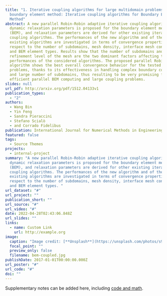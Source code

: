 ```yaml
---
title: "1. Iterative coupling algorithms for large multidomain problems with the
  boundary element method: Iterative coupling algorithms for Boundary Element
  Method"
abstract: A new parallel Robin-Robin adaptive iterative coupling algorithm with
  dynamic relaxation parameters is proposed for the boundary element method
  (BEM), and relaxation parameters are derived for other existing iterative
  coupling algorithms. The performances of the new algorithm and of the modified
  existing algorithms are investigated in terms of convergence properties with
  respect to the number of subdomains, mesh density, interface mesh conformity,
  and BEM element types. Results show that the number of subdomains and the
  refinement level of the mesh are the two dominant factors affecting the
  performances of the considered algorithms. The proposed parallel Robin-Robin
  algorithm shows the best overall convergence behavior for the tested large
  problems, thanks to its effectiveness in handling complex boundary conditions
  and large number of subdomains, thus resulting to be very promising for
  efficient parallel BEM computing and large coupling problems.
slides: null
url_pdf: http://arxiv.org/pdf/1512.04133v1
publication_types:
  - "2"
authors:
  - Wang Bin
  - Yin Feng
  - Sandra Pieraccini
  - Stefano Scialò
  - and Corrado Fidelibus
publication: International Journal for Numerical Methods in Engineering
featured: false
tags:
  - Source Themes
projects:
  - internal-project
summary: "A new parallel Robin-Robin adaptive iterative coupling algorithm with
  dynamic relaxation parameters is proposed for the boundary element method
  (BEM), and relaxation parameters are derived for other existing iterative
  coupling algorithms. The performances of the new algorithm and of the modified
  existing algorithms are investigated in terms of convergence properties with
  respect to the number of subdomains, mesh density, interface mesh conformity,
  and BEM element types. "
url_dataset: "#"
url_project: ""
publication_short: ""
url_source: "#"
url_video: "#"
date: 2022-04-28T02:43:06.848Z
url_slides: ""
links:
  - name: Custom Link
    url: http://example.org
image:
  caption: "Image credit: [**Unsplash**](https://unsplash.com/photos/s9CC2SKySJM)"
  focal_point: ""
  preview_only: false
  filename: bem-coupled.jpg
publishDate: 2017-01-01T00:00:00.000Z
url_poster: "#"
url_code: "#"
doi: ""
---
```


Supplementary notes can be added here, including [code and math](https://wowchemy.com/docs/content/writing-markdown-latex/).
